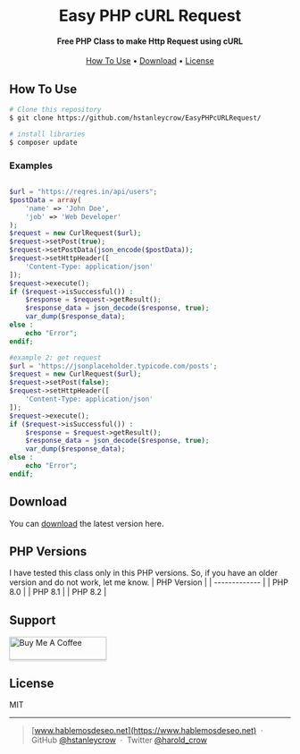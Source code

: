 <h1 align="center">
  <br>
  Easy PHP cURL Request
  <br>
</h1>

<h4 align="center">Free PHP Class to make Http Request using cURL</h4>

<p align="center">
  <a href="#how-to-use">How To Use</a> •
  <a href="#download">Download</a> •
  <a href="#license">License</a>
</p>


## How To Use

```bash
# Clone this repository
$ git clone https://github.com/hstanleycrow/EasyPHPcURLRequest/

# install libraries
$ composer update
```

### Examples
```php

$url = "https://reqres.in/api/users";
$postData = array(
    'name' => 'John Doe',
    'job' => 'Web Developer'
);
$request = new CurlRequest($url);
$request->setPost(true);
$request->setPostData(json_encode($postData));
$request->setHttpHeader([
    'Content-Type: application/json'
]);
$request->execute();
if ($request->isSuccessful()) :
    $response = $request->getResult();
    $response_data = json_decode($response, true);
    var_dump($response_data);
else :
    echo "Error";
endif;

#example 2: get request
$url = 'https://jsonplaceholder.typicode.com/posts';
$request = new CurlRequest($url);
$request->setPost(false);
$request->setHttpHeader([
    'Content-Type: application/json'
]);
$request->execute();
if ($request->isSuccessful()) :
    $response = $request->getResult();
    $response_data = json_decode($response, true);
    var_dump($response_data);
else :
    echo "Error";
endif;

```


## Download

You can [download](https://github.com/hstanleycrow/EasyPHPcURLRequest/) the latest version here.

## PHP Versions
I have tested this class only in this PHP versions. So, if you have an older version and do not work, let me know.
| PHP Version |
| ------------- |
| PHP 8.0 | 
| PHP 8.1 |
| PHP 8.2 |

## Support

<a href="https://www.buymeacoffee.com/haroldcrow" target="_blank"><img src="https://www.buymeacoffee.com/assets/img/custom_images/purple_img.png" alt="Buy Me A Coffee" style="height: 41px !important;width: 174px !important;box-shadow: 0px 3px 2px 0px rgba(190, 190, 190, 0.5) !important;-webkit-box-shadow: 0px 3px 2px 0px rgba(190, 190, 190, 0.5) !important;" ></a>

## License

MIT

---

> [www.hablemosdeseo.net](https://www.hablemosdeseo.net) &nbsp;&middot;&nbsp;
> GitHub [@hstanleycrow](https://github.com/hstanleycrow) &nbsp;&middot;&nbsp;
> Twitter [@harold_crow](https://twitter.com/harold_crow)

